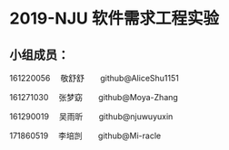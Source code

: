 
# 2019-NJU 软件需求工程实验

## **小组成员**：
161220056 　敬舒舒　　github@AliceShu1151

161271030 　张梦窈　　github@Moya-Zhang

161290019　 吴雨昕　　github@njuwuyuxin

171860519　 李培剀　　github@Mi-racle
